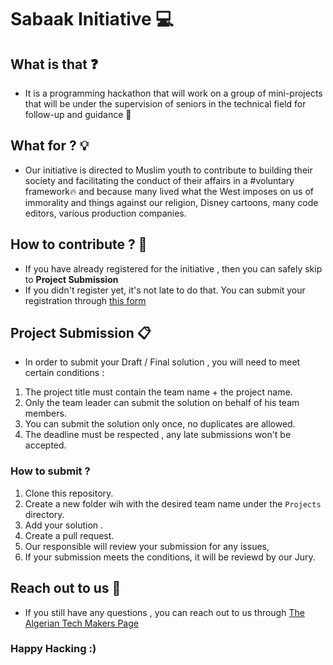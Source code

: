 # Sabaak Initiative 💻

## What is that ❓
- It is a programming hackathon that will work on a group of mini-projects that will be under the supervision of seniors in the technical field for follow-up and guidance 💪

## What for ? 💡
- Our initiative is directed to Muslim youth to contribute to building their society and facilitating the conduct of their affairs in a #voluntary framework🔥 and because many lived what the West imposes on us of immorality and things against our religion, Disney cartoons, many code editors, various production companies.

## How to contribute ? 🤝
- If you have already registered for the initiative , then you can safely skip to **Project Submission**
- If you didn't register yet, it's not late to do that. You can submit your registration through [this form](forms.google.com)

## Project Submission 📋
- In order to submit your Draft / Final solution , you will need to meet certain conditions :
1. The project title must contain the team name + the project name.
2. Only the team leader can submit the solution on behalf of his team members.
3. You can submit the solution only once, no duplicates are allowed.
4. The deadline must be respected , any late submissions won't be accepted.

### How to submit ?
1. Clone this repository.
2. Create a new folder wih with the desired team name under the `Projects` directory.
3. Add your solution .
4. Create a pull request.
5. Our responsible will review your submission for any issues,
6. If your submission meets the conditions, it will be reviewd by our Jury.

## Reach out to us 📝
- If you still have any questions , you can reach out to us through [The Algerian Tech Makers Page](https://www.facebook.com/Algeriantechmakersdz2021)

### Happy Hacking :)
